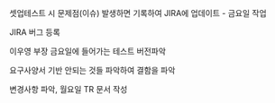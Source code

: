 셋업테스트 시 문제점(이슈) 발생하면 기록하여 JIRA에 업데이트 - 금요일 작업

JIRA 버그 등록

이우영 부장
금요일에 들어가는 테스트 버전파악

요구사양서 기반 안되는 것들 파악하여 결함을 파악


변경사항 파악, 월요일 TR 문서 작성
